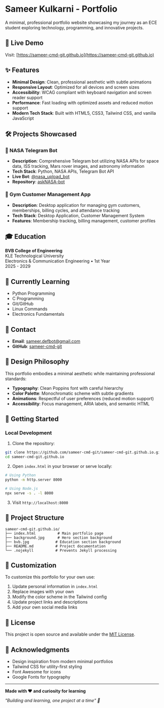# Sameer Kulkarni - Portfolio

A minimal, professional portfolio website showcasing my journey as an ECE student exploring technology, programming, and innovative projects.

## 🚀 Live Demo

Visit: [https://sameer-cmd-git.github.io](https://sameer-cmd-git.github.io)

## ✨ Features

- **Minimal Design**: Clean, professional aesthetic with subtle animations
- **Responsive Layout**: Optimized for all devices and screen sizes
- **Accessibility**: WCAG compliant with keyboard navigation and screen reader support
- **Performance**: Fast loading with optimized assets and reduced motion support
- **Modern Tech Stack**: Built with HTML5, CSS3, Tailwind CSS, and vanilla JavaScript

## 🛠️ Projects Showcased

### 🚀 NASA Telegram Bot
- **Description**: Comprehensive Telegram bot utilizing NASA APIs for space data, ISS tracking, Mars rover images, and astronomy information
- **Tech Stack**: Python, NASA APIs, Telegram Bot API
- **Live Bot**: [@nasa_upload_bot](https://t.me/nasa_upload_bot)
- **Repository**: [askNASA-bot](https://github.com/sameer-cmd-git/askNASA-bot)

### 💪 Gym Customer Management App
- **Description**: Desktop application for managing gym customers, memberships, billing cycles, and attendance tracking
- **Tech Stack**: Desktop Application, Customer Management System
- **Features**: Membership tracking, billing management, customer profiles

## 🎓 Education

**BVB College of Engineering**  
KLE Technological University  
Electronics & Communication Engineering • 1st Year  
2025 - 2029

## 🧠 Currently Learning

- Python Programming
- C Programming
- Git/GitHub
- Linux Commands
- Electronics Fundamentals

## 📧 Contact

- **Email**: [sameer.defbot@gmail.com](mailto:sameer.defbot@gmail.com)
- **GitHub**: [sameer-cmd-git](https://github.com/sameer-cmd-git)

## 🎨 Design Philosophy

This portfolio embodies a minimal aesthetic while maintaining professional standards:

- **Typography**: Clean Poppins font with careful hierarchy
- **Color Palette**: Monochromatic scheme with subtle gradients
- **Animations**: Respectful of user preferences (reduced motion support)
- **Accessibility**: Focus management, ARIA labels, and semantic HTML

## 🚀 Getting Started

### Local Development

1. Clone the repository:
```bash
git clone https://github.com/sameer-cmd-git/sameer-cmd-git.github.io.git
cd sameer-cmd-git.github.io
```

2. Open `index.html` in your browser or serve locally:
```bash
# Using Python
python -m http.server 8000

# Using Node.js
npx serve -s . -l 8000
```

3. Visit `http://localhost:8000`

## 📁 Project Structure

```
sameer-cmd-git.github.io/
├── index.html          # Main portfolio page
├── background.jpg      # Hero section background
├── bvb.jpg            # Education section background
├── README.md          # Project documentation
└── .nojekyll          # Prevents Jekyll processing
```

## 🔧 Customization

To customize this portfolio for your own use:

1. Update personal information in `index.html`
2. Replace images with your own
3. Modify the color scheme in the Tailwind config
4. Update project links and descriptions
5. Add your own social media links

## 📄 License

This project is open source and available under the [MIT License](LICENSE).

## 🙏 Acknowledgments

- Design inspiration from modern minimal portfolios
- Tailwind CSS for utility-first styling
- Font Awesome for icons
- Google Fonts for typography

---

**Made with ❤️ and curiosity for learning**

*"Building and learning, one project at a time" 🚀*
